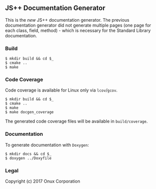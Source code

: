 ## JS++ Documentation Generator

This is the *new* JS++ documentation generator. The previous documentation 
generator did not generate multiple pages (one page for each class, field, 
method) - which is necessary for the Standard Library documentation.

### Build

```
$ mkdir build && cd $_
$ cmake ..
$ make
```

### Code Coverage

Code coverage is available for Linux only via `lcov`/`gcov`.

```
$ mkdir build && cd $_
$ cmake ..
$ make
$ make docgen_coverage
```

The generated code coverage files will be available in `build/coverage`.

### Documentation

To generate documentation with `Doxygen`:

```
$ mkdir docs && cd $_
$ doxygen ../Doxyfile
```

### Legal

Copyright (c) 2017 Onux Corporation